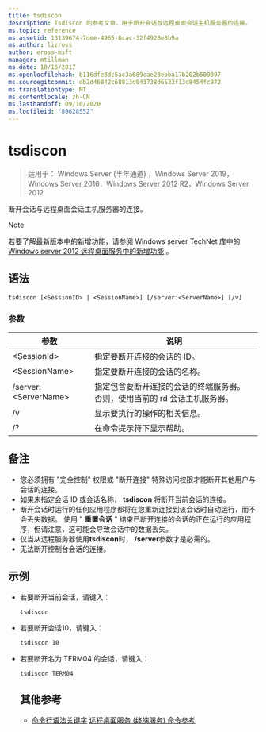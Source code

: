 ```yaml
---
title: tsdiscon
description: Tsdiscon 的参考文章，用于断开会话与远程桌面会话主机服务器的连接。
ms.topic: reference
ms.assetid: 13139674-7dee-4965-8cac-32f4928e8b9a
ms.author: lizross
author: eross-msft
manager: mtillman
ms.date: 10/16/2017
ms.openlocfilehash: b116dfe8dc5ac3a689cae23ebba17b202b509897
ms.sourcegitcommit: db2d46842c68813d043738d6523f13d8454fc972
ms.translationtype: MT
ms.contentlocale: zh-CN
ms.lasthandoff: 09/10/2020
ms.locfileid: "89628552"
---
```

# <a name="tsdiscon"></a>tsdiscon

> 适用于： Windows Server (半年通道) ，Windows Server 2019，Windows Server 2016，Windows Server 2012 R2，Windows Server 2012

断开会话与远程桌面会话主机服务器的连接。



> [!NOTE]
> 若要了解最新版本中的新增功能，请参阅 Windows server TechNet 库中的 [Windows server 2012 远程桌面服务中的新增功能](/previous-versions/orphan-topics/ws.11/hh831527(v=ws.11)) 。

## <a name="syntax"></a>语法
```
tsdiscon [<SessionID> | <SessionName>] [/server:<ServerName>] [/v]
```

### <a name="parameters"></a>参数

|参数|说明|
|-------|--------|
|\<SessionId>|指定要断开连接的会话的 ID。|
|\<SessionName>|指定要断开连接的会话的名称。|
|/server:\<ServerName>|指定包含要断开连接的会话的终端服务器。 否则，使用当前的 rd 会话主机服务器。|
|/v|显示要执行的操作的相关信息。|
|/?|在命令提示符下显示帮助。|

## <a name="remarks"></a>备注
-   您必须拥有 "完全控制" 权限或 "断开连接" 特殊访问权限才能断开其他用户与会话的连接。
-   如果未指定会话 ID 或会话名称， **tsdiscon** 将断开当前会话的连接。
-   断开会话时运行的任何应用程序都将在您重新连接到该会话时自动运行，而不会丢失数据。 使用 " **重置会话** " 结束已断开连接的会话的正在运行的应用程序，但请注意，这可能会导致会话中的数据丢失。
-   仅当从远程服务器使用**tsdiscon**时， **/server**参数才是必需的。
-   无法断开控制台会话的连接。

## <a name="examples"></a>示例
- 若要断开当前会话，请键入：
  ```
  tsdiscon
  ```
- 若要断开会话10，请键入：
  ```
  tsdiscon 10
  ```
- 若要断开名为 TERM04 的会话，请键入：
  ```
  tsdiscon TERM04
  ```
  ## <a name="additional-references"></a>其他参考
  - [命令行语法关键字](command-line-syntax-key.md) 
  [远程桌面服务 (终端服务) 命令参考](remote-desktop-services-terminal-services-command-reference.md)
